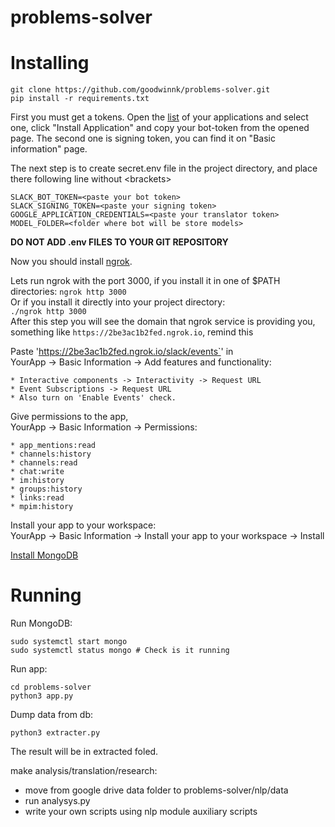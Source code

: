 # problems-solver

# Installing

```
git clone https://github.com/goodwinnk/problems-solver.git
pip install -r requirements.txt
```

First you must get a tokens. Open the [list](https://api.slack.com/apps) of your applications and select one,
click "Install Application" and copy your bot-token from the opened page. The second one is signing token,
you can find it on "Basic information" page. 

The next step is to create secret.env file in the project directory,
and place there following line without \<brackets\>  
```
SLACK_BOT_TOKEN=<paste your bot token>
SLACK_SIGNING_TOKEN=<paste your signing token>
GOOGLE_APPLICATION_CREDENTIALS=<paste your translator token>
MODEL_FOLDER=<folder where bot will be store models>
```
  
**DO NOT ADD .env FILES TO YOUR GIT REPOSITORY**

Now you should install [ngrok](https://ngrok.com).

Lets run ngrok with the port 3000, if you install it in one of $PATH directories:
```ngrok http 3000```  
Or if you install it directly into your project directory:  
```./ngrok http 3000```  
After this step you will see the domain that ngrok service is providing you, 
something like `https://2be3ac1b2fed.ngrok.io`, remind this 

Paste 'https://2be3ac1b2fed.ngrok.io/slack/events`' in  
YourApp -> Basic Information -> Add features and functionality:

    * Interactive components -> Interactivity -> Request URL
    * Event Subscriptions -> Request URL
    * Also turn on 'Enable Events' check.

Give permissions to the app,   
YourApp -> Basic Information -> Permissions:

    * app_mentions:read
    * channels:history
    * channels:read
    * chat:write
    * im:history
    * groups:history
    * links:read
    * mpim:history
    
Install your app to your workspace:  
YourApp -> Basic Information -> Install your app to your workspace -> Install

[Install MongoDB](https://docs.mongodb.com/manual/installation/)
# Running
Run MongoDB:

```
sudo systemctl start mongo
sudo systemctl status mongo # Check is it running

```

Run app:
```
cd problems-solver
python3 app.py
```

Dump data from db:
```
python3 extracter.py
```
The result will be in extracted foled.

make analysis/translation/research:
  * move from google drive data folder to problems-solver/nlp/data
  * run analysys.py
  * write your own scripts using nlp module auxiliary scripts
  

